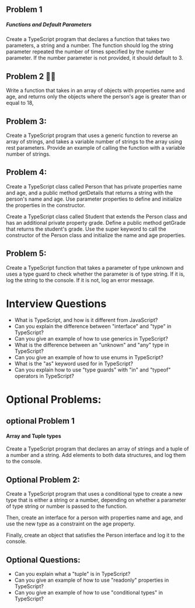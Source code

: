 ## Problem 1
##### Functions and Default Parameters

Create a TypeScript program that declares a function that takes two parameters, a string and a number. The function should log the string parameter repeated the number of times specified by the number parameter. If the number parameter is not provided, it should default to 3.

## Problem 2 🧨🧨
Write a function that takes in an array of objects with properties name and age, and returns only the objects where the person's age is greater than or equal to 18,

## Problem 3:
Create a TypeScript program that uses a generic function to reverse an array of strings, and takes a variable number of strings to the array using rest parameters. Provide an example of calling the function with a variable number of strings.

## Problem 4:
Create a TypeScript class called Person that has private properties name and age, and a public method getDetails that returns a string with the person's name and age. Use parameter properties to define and initialize the properties in the constructor.

Create a TypeScript class called Student that extends the Person class and has an additional private property grade. Define a public method getGrade that returns the student's grade. Use the super keyword to call the constructor of the Person class and initialize the name and age properties.

## Problem 5:
Create a TypeScript function that takes a parameter of type unknown and uses a type guard to check whether the parameter is of type string. If it is, log the string to the console. If it is not, log an error message.

# Interview Questions
* What is TypeScript, and how is it different from JavaScript?
* Can you explain the difference between "interface" and "type" in TypeScript?
* Can you give an example of how to use generics in TypeScript?
* What is the difference between an "unknown" and "any" type in TypeScript?
* Can you give an example of how to use enums in TypeScript?
* What is the "as" keyword used for in TypeScript?
* Can you explain how to use "type guards" with "in" and "typeof" operators in TypeScript?

# Optional Problems:
## optional Problem 1
#### Array and Tuple types

Create a TypeScript program that declares an array of strings and a tuple of a number and a string. Add elements to both data structures, and log them to the console.

## Optional Problem 2:
Create a TypeScript program that uses a conditional type to create a new type that is either a string or a number, depending on whether a parameter of type string or number is passed to the function.

Then, create an interface for a person with properties name and age, and use the new type as a constraint on the age property.

Finally, create an object that satisfies the Person interface and log it to the console.

## Optional Questions:
* Can you explain what a "tuple" is in TypeScript?
* Can you give an example of how to use "readonly" properties in TypeScript?
* Can you give an example of how to use "conditional types" in TypeScript?